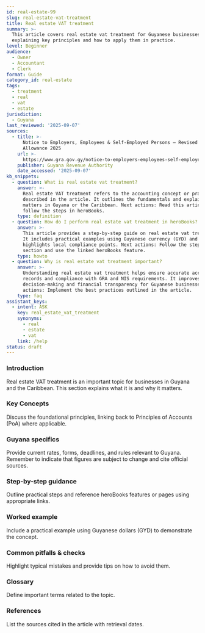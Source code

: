 ```yaml
---
id: real-estate-99
slug: real-estate-vat-treatment
title: Real estate VAT treatment
summary: >-
  This article covers real estate vat treatment for Guyanese businesses,
  explaining key principles and how to apply them in practice.
level: Beginner
audience:
  - Owner
  - Accountant
  - Clerk
format: Guide
category_id: real-estate
tags:
  - treatment
  - real
  - vat
  - estate
jurisdiction:
  - Guyana
last_reviewed: '2025-09-07'
sources:
  - title: >-
      Notice to Employers, Employees & Self-Employed Persons – Revised Personal
      Allowance 2025
    url: >-
      https://www.gra.gov.gy/notice-to-employers-employees-self-employed-persons-revised-personal-allowance-and-deductions-for-income-tax-2025-copy/
    publisher: Guyana Revenue Authority
    date_accessed: '2025-09-07'
kb_snippets:
  - question: What is real estate vat treatment?
    answer: >-
      Real estate VAT treatment refers to the accounting concept or practice
      described in the article. It outlines the fundamentals and explains why it
      matters in Guyana or the Caribbean. Next actions: Read this article and
      follow the steps in heroBooks.
    type: definition
  - question: How do I perform real estate vat treatment in heroBooks?
    answer: >-
      This article provides a step-by-step guide on real estate vat treatment.
      It includes practical examples using Guyanese currency (GYD) and
      highlights local compliance points. Next actions: Follow the step-by-step
      section and use the linked heroBooks feature.
    type: howto
  - question: Why is real estate vat treatment important?
    answer: >-
      Understanding real estate vat treatment helps ensure accurate accounting
      records and compliance with GRA and NIS requirements. It improves
      decision-making and financial transparency for Guyanese businesses. Next
      actions: Implement the best practices outlined in the article.
    type: faq
assistant_keys:
  - intent: ASK
    key: real_estate_vat_treatment
    synonyms:
      - real
      - estate
      - vat
    link: /help
status: draft
---
```


### Introduction
Real estate VAT treatment is an important topic for businesses in Guyana and the Caribbean. This section explains what it is and why it matters.

### Key Concepts
Discuss the foundational principles, linking back to Principles of Accounts (PoA) where applicable.

### Guyana specifics
Provide current rates, forms, deadlines, and rules relevant to Guyana. Remember to indicate that figures are subject to change and cite official sources.

### Step-by-step guidance
Outline practical steps and reference heroBooks features or pages using appropriate links.

### Worked example
Include a practical example using Guyanese dollars (GYD) to demonstrate the concept.

### Common pitfalls & checks
Highlight typical mistakes and provide tips on how to avoid them.

### Glossary
Define important terms related to the topic.

### References
List the sources cited in the article with retrieval dates.
